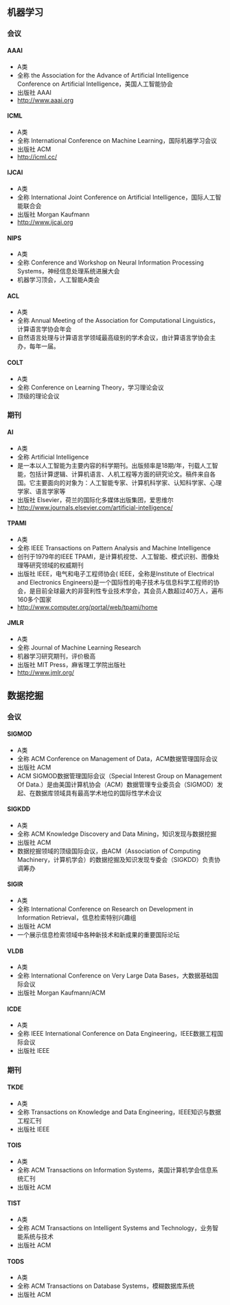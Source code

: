 ## 机器学习

### 会议

#### AAAI

* A类
* 全称  the Association for the Advance of Artificial Intelligence Conference on Artificial Intelligence，美国人工智能协会
* 出版社 AAAI
* http://www.aaai.org

#### ICML

* A类
* 全称 International Conference on Machine 
Learning，国际机器学习会议
* 出版社 ACM
* http://icml.cc/

#### IJCAI

* A类
* 全称 International Joint Conference on Artificial
Intelligence，国际人工智能联合会
* 出版社 Morgan Kaufmann
* http://www.ijcai.org

#### NIPS

* A类
* 全称 Conference and Workshop on Neural Information Processing Systems，神经信息处理系统进展大会
* 机器学习顶会，人工智能A类会

#### ACL
* A类
* 全称 Annual Meeting of the Association for 
Computational Linguistics，计算语言学协会年会
* 自然语言处理与计算语言学领域最高级别的学术会议，由计算语言学协会主办，每年一届。

#### COLT
* A类
* 全称 Conference on Learning Theory，学习理论会议
* 顶级的理论会议


### 期刊

#### AI

* A类
* 全称 Artificial Intelligence
* 是一本以人工智能为主要内容的科学期刊。出版频率是18期/年，刊载人工智能，包括计算逻辑、计算机语言、人机工程等方面的研究论文。稿件来自各国。它主要面向的对象为：人工智能专家、计算机科学家、认知科学家、心理学家、语言学家等
* 出版社 Elsevier，荷兰的国际化多媒体出版集团，爱思维尔
* http://www.journals.elsevier.com/artificial-intelligence/

#### TPAMI

* A类
* 全称 IEEE Transactions on Pattern Analysis and Machine Intelligence
* 创刊于1979年的IEEE TPAMI，是计算机视觉、人工智能、模式识别、图像处理等研究领域的权威期刊
* 出版社 IEEE，电气和电子工程师协会( IEEE，全称是Institute of Electrical and Electronics Engineers)是一个国际性的电子技术与信息科学工程师的协会，是目前全球最大的非营利性专业技术学会，其会员人数超过40万人，遍布160多个国家
* http://www.computer.org/portal/web/tpami/home

#### JMLR

* A类
* 全称 Journal of Machine Learning Research
* 机器学习研究期刊，评价极高
* 出版社 MIT Press，麻省理工学院出版社
* http://www.jmlr.org/


## 数据挖掘

### 会议

#### SIGMOD

* A类
* 全称 ACM Conference on Management of Data，ACM数据管理国际会议
* 出版社 ACM
* ACM SIGMOD数据管理国际会议（Special Interest Group on Management Of Data.）是由美国计算机协会（ACM）数据管理专业委员会（SIGMOD）发起、在数据库领域具有最高学术地位的国际性学术会议

#### SIGKDD

* A类
* 全称 ACM Knowledge Discovery and Data Mining，知识发现与数据挖掘
* 出版社 ACM
* 数据挖掘领域的顶级国际会议，由ACM（Association of Computing Machinery，计算机学会）的数据挖掘及知识发现专委会（SIGKDD）负责协调筹办

#### SIGIR

* A类
* 全称 International Conference on Research on
Development in Information Retrieval，信息检索特别兴趣组
* 出版社 ACM
* 一个展示信息检索领域中各种新技术和新成果的重要国际论坛

#### VLDB

* A类
* 全称 International Conference on Very Large Data Bases，大数据基础国际会议
* 出版社 Morgan Kaufmann/ACM

#### ICDE

* A类
* 全称 IEEE International Conference on 
Data Engineering，IEEE数据工程国际会议
* 出版社 IEEE


### 期刊

#### TKDE

* A类
* 全称 Transactions on Knowledge and Data Engineering，IEEE知识与数据工程汇刊
* 出版社 IEEE

#### TOIS

* A类
* 全称 ACM Transactions on Information Systems，美国计算机学会信息系统汇刊
* 出版社 ACM

#### TIST

* A类
* 全称 ACM Transactions on Intelligent Systems and Technology，业务智能系统与技术
* 出版社 ACM

#### TODS

* A类
* 全称 ACM Transactions on Database Systems，模糊数据库系统
* 出版社 ACM











